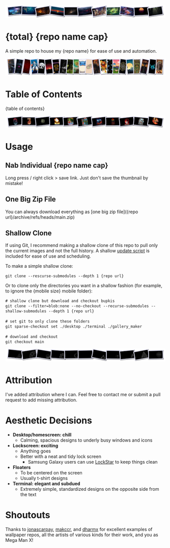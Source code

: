 <!--
make sure you're editing the template, doofus
-->

![banner1](.internals/banners/banner1.png)

# {total} {repo name cap}

A simple repo to house my {repo name} for ease of use and automation.

![banner2](.internals/banners/banner2.png)

# Table of Contents
{table of contents}

![banner3](.internals/banners/banner3.png)

# Usage

## Nab Individual {repo name cap}

Long press / right click > save link. Just don't save the thumbnail by mistake!

## One Big Zip File

You can always download everything as [one big zip file]({repo url}/archive/refs/heads/main.zip)

## Shallow Clone

If using Git, I recommend making a shallow clone of this repo to pull only the current images and not the full history. A shallow [update script](update.sh) is included for ease of use and scheduling.

To make a simple shallow clone:
```shell
git clone --rescurse-submodules --depth 1 {repo url}
```

Or to clone only the directories you want in a shallow fashion (for example, to ignore the {mobile size} mobile folder):
```shell
# shallow clone but download and checkout bupkis
git clone --filter=blob:none --no-checkout --recurse-submodules --shallow-submodules --depth 1 {repo url}

# set git to only clone these folders
git sparse-checkout set ./desktop ./terminal ./gallery_maker

# download and checkout
git checkout main

```

![banner4](.internals/banners/banner4.png)

# Attribution

I've added attribution where I can. Feel free to contact me or submit a pull request to add missing attribution.

# Aesthetic Decisions

- **Desktop/homescreen: chill**
  - Calming, spacious designs to underly busy windows and icons
- **Lockscreen: exciting**
  - Anything goes
  - Better with a neat and tidy lock screen
    - Samsung Galaxy users can use [LockStar](https://galaxystore.samsung.com/detail/com.samsung.systemui.lockstar) to keep things clean
- **Floaters**
  - To be centered on the screen
  - Usually t-shirt designs
- **Terminal: elegant and subdued**
  - Extremely simple, standardized designs on the opposite side from the text

# Shoutouts

Thanks to [jonascarpay](https://github.com/jonascarpay/wallpapers), [makccr](https://github.com/makccr/wallpapers), and [dharmx](https://github.com/dharmx/walls) for excellent examples of wallpaper repos, all the artists of various kinds for their work, and you as Mega Man X!

